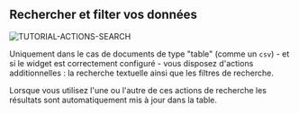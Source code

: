 ## Rechercher et filter vos données

<div>
  <img
    alt="TUTORIAL-ACTIONS-SEARCH"
    src="https://raw.githubusercontent.com/multi-coop/gitribute-documentation-content/main/images/tutorial/commented/tutorial-search.png"
    />
</div>

Uniquement dans le cas de documents de type "table" (comme un `csv`) - et si le widget est correctement configuré - vous disposez d'actions additionnelles : la recherche textuelle ainsi que les filtres de recherche.

Lorsque vous utilisez l'une ou l'autre de ces actions de recherche les résultats sont automatiquement mis à jour dans la table.
